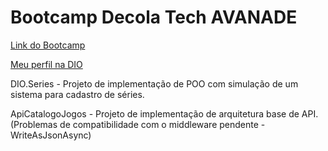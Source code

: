 # Bootcamp Decola Tech AVANADE

[Link do Bootcamp](https://web.digitalinnovation.one/track/decola-tech)

[Meu perfil na DIO](https://web.digitalinnovation.one/users/fabiobraglin?tab=achievements)


DIO.Series - Projeto de implementação de POO com simulação de um sistema para cadastro de séries.


ApiCatalogoJogos - Projeto de implementação de arquitetura base de API. (Problemas de compatibilidade com o middleware pendente - WriteAsJsonAsync)
